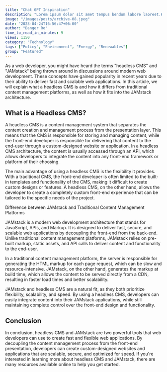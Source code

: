 ```yaml
---
title: "Chat GPT Inspiration"
description: "Lorem ipsum dolor sit amet tempus bendum labore laoreet.Hendrerit lobortis a leo curabitur faucibus sapien ullamcorper do labore odio."
image: "/images/posts/archive-08.jpeg"
date: "2023-04-24T16:56:47+06:00"
author: "Danger Ro"
time_to_read_in_minutes: 9
views: 1150
category: "Technology"
tags: ["Policy", "Environment", "Energy", "Renewables"]
group: "Featured"
---
```


As a web developer, you might have heard the terms "headless CMS" and "JAMstack" being thrown around in discussions around modern web development. These concepts have gained popularity in recent years due to their ability to deliver fast and scalable web applications. In this article, we will explain what a headless CMS is and how it differs from traditional content management platforms, as well as how it fits into the JAMstack architecture.

## What is a Headless CMS?

A headless CMS is a content management system that separates the content creation and management process from the presentation layer. This means that the CMS is responsible for storing and managing content, while the front-end developer is responsible for delivering that content to the end-user through a custom-designed website or application. In a headless CMS architecture, the content is usually accessed through an API, which allows developers to integrate the content into any front-end framework or platform of their choosing.

The main advantage of using a headless CMS is the flexibility it provides. With a traditional CMS, the front-end developer is often limited to the built-in templates and functionality of the CMS, making it difficult to create custom designs or features. A headless CMS, on the other hand, allows the developer to create a completely custom front-end experience that can be tailored to the specific needs of the project.

Difference between JAMstack and Traditional Content Management Platforms

JAMstack is a modern web development architecture that stands for JavaScript, APIs, and Markup. It is designed to deliver fast, secure, and scalable web applications by decoupling the front-end from the back-end. Unlike traditional content management platforms, JAMstack relies on pre-built markup, static assets, and API calls to deliver content and functionality to the end-user.

In a traditional content management platform, the server is responsible for generating the HTML markup for each page request, which can be slow and resource-intensive. JAMstack, on the other hand, generates the markup at build time, which allows the content to be served directly from a CDN, resulting in faster load times and better scalability.

JAMstack and headless CMS are a natural fit, as they both prioritize flexibility, scalability, and speed. By using a headless CMS, developers can easily integrate content into their JAMstack applications, while still maintaining complete control over the front-end design and functionality.

## Conclusion

In conclusion, headless CMS and JAMstack are two powerful tools that web developers can use to create fast and flexible web applications. By decoupling the content management process from the front-end presentation, developers can create custom-designed websites and applications that are scalable, secure, and optimized for speed. If you're interested in learning more about headless CMS and JAMstack, there are many resources available online to help you get started.